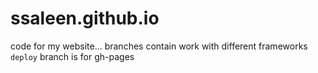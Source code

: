 # ssaleen.github.io

code for my website... branches contain work with different frameworks\
`deploy` branch is for gh-pages
